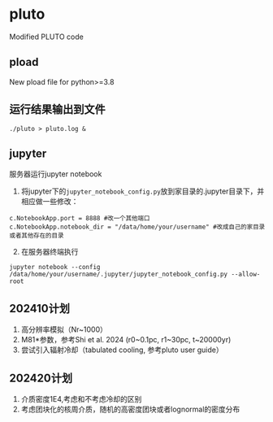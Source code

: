 # pluto
Modified PLUTO code

## pload
New pload file for python>=3.8

## 运行结果输出到文件
`./pluto > pluto.log &`

## jupyter
服务器运行jupyter notebook
1. 将jupyter下的`jupyter_notebook_config.py`放到家目录的.jupyter目录下，并相应做一些修改：
```
c.NotebookApp.port = 8888 #改一个其他端口
c.NotebookApp.notebook_dir = "/data/home/your/username" #改成自己的家目录或者其他存在的目录
```
2. 在服务器终端执行
```
jupyter notebook --config /data/home/your/username/.jupyter/jupyter_notebook_config.py --allow-root
```
## 202410计划
1. 高分辨率模拟（Nr~1000）
2. M81\*参数，参考Shi et al. 2024 (r0\~0.1pc, r1\~30pc, t\~20000yr)
3. 尝试引入辐射冷却（tabulated cooling, 参考pluto user guide）

## 202420计划
1. 介质密度1E4,考虑和不考虑冷却的区别
2. 考虑团块化的核周介质，随机的高密度团块或者lognormal的密度分布
